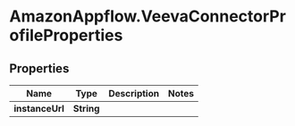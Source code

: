 # AmazonAppflow.VeevaConnectorProfileProperties

## Properties

Name | Type | Description | Notes
------------ | ------------- | ------------- | -------------
**instanceUrl** | **String** |  | 


